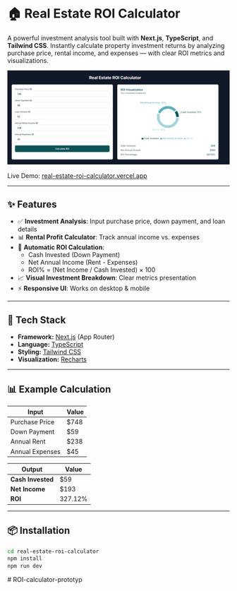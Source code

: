 # 🏠 Real Estate ROI Calculator

A powerful investment analysis tool built with **Next.js**, **TypeScript**, and **Tailwind CSS**. Instantly calculate property investment returns by analyzing purchase price, rental income, and expenses — with clear ROI metrics and visualizations.

![Real Estate ROI Calculator Screenshot](./public/screenshot.png)

Live Demo: [real-estate-roi-calculator.vercel.app](https://real-estate-roi-calculator.vercel.app/)

---

## ✨ Features

- ✅ **Investment Analysis**: Input purchase price, down payment, and loan details
- 📊 **Rental Profit Calculator**: Track annual income vs. expenses
- 🧮 **Automatic ROI Calculation**: 
  - Cash Invested (Down Payment)
  - Net Annual Income (Rent - Expenses)
  - ROI% = (Net Income / Cash Invested) × 100
- 📈 **Visual Investment Breakdown**: Clear metrics presentation
- ⚡ **Responsive UI**: Works on desktop & mobile

---

## 🚀 Tech Stack

- **Framework:** [Next.js](https://nextjs.org/) (App Router)
- **Language:** [TypeScript](https://www.typescriptlang.org/)
- **Styling:** [Tailwind CSS](https://tailwindcss.com/)
- **Visualization:** [Recharts](https://recharts.org/)

---

## 📊 Example Calculation

| Input               | Value  |
|---------------------|--------|
| Purchase Price      | $748   |
| Down Payment        | $59    |
| Annual Rent         | $238   |
| Annual Expenses     | $45    |

| Output              | Value     |
|---------------------|-----------|
| **Cash Invested**   | $59       |
| **Net Income**      | $193      |
| **ROI**            | 327.12%   |

---

## 📦 Installation

```bash
cd real-estate-roi-calculator
npm install
npm run dev
```

#   R O I - c a l c u l a t o r - p r o t o t y p 
 
 